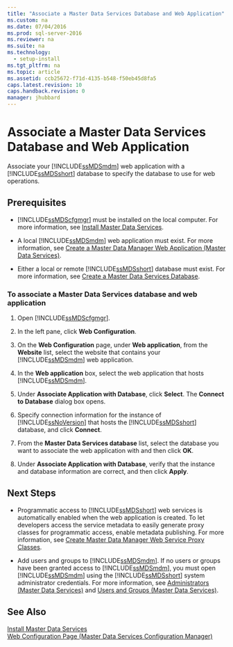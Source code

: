 ```yaml
---
title: "Associate a Master Data Services Database and Web Application"
ms.custom: na
ms.date: 07/04/2016
ms.prod: sql-server-2016
ms.reviewer: na
ms.suite: na
ms.technology: 
  - setup-install
ms.tgt_pltfrm: na
ms.topic: article
ms.assetid: ccb25672-f71d-4135-b548-f50eb45d8fa5
caps.latest.revision: 10
caps.handback.revision: 0
manager: jhubbard
---
```

# Associate a Master Data Services Database and Web Application
Associate your [!INCLUDE[ssMDSmdm](../../Topics/TopicNameContainA/tokens/ssMDSmdm_md.md)] web application with a [!INCLUDE[ssMDSshort](../../Topics/TopicNameContainA/tokens/ssMDSshort_md.md)] database to specify the database to use for web operations.  
  
## Prerequisites  
  
-   [!INCLUDE[ssMDScfgmgr](../../Topics/TopicNameContainA/tokens/ssMDScfgmgr_md.md)] must be installed on the local computer. For more information, see [Install Master Data Services](../../Topics/TopicNameNotContainA/Install-Master-Data-Services.md).  
  
-   A local [!INCLUDE[ssMDSmdm](../../Topics/TopicNameContainA/tokens/ssMDSmdm_md.md)] web application must exist. For more information, see [Create a Master Data Manager Web Application (Master Data Services)](../../Topics/TopicNameContainA/Create-a-Master-Data-Manager-Web-Application--Master-Data-Services-.md).  
  
-   Either a local or remote [!INCLUDE[ssMDSshort](../../Topics/TopicNameContainA/tokens/ssMDSshort_md.md)] database must exist. For more information, see [Create a Master Data Services Database](../../Topics/TopicNameContainA/Create-a-Master-Data-Services-Database.md).  
  
### To associate a Master Data Services database and web application  
  
1.  Open [!INCLUDE[ssMDScfgmgr](../../Topics/TopicNameContainA/tokens/ssMDScfgmgr_md.md)].  
  
2.  In the left pane, click **Web Configuration**.  
  
3.  On the **Web Configuration** page, under **Web application**, from the **Website** list, select the website that contains your [!INCLUDE[ssMDSmdm](../../Topics/TopicNameContainA/tokens/ssMDSmdm_md.md)] web application.  
  
4.  In the **Web application** box, select the web application that hosts [!INCLUDE[ssMDSmdm](../../Topics/TopicNameContainA/tokens/ssMDSmdm_md.md)].  
  
5.  Under **Associate Application with Database**, click **Select**. The **Connect to Database** dialog box opens.  
  
6.  Specify connection information for the instance of [!INCLUDE[ssNoVersion](../../Topics/TopicNameContainA/tokens/ssNoVersion_md.md)] that hosts the [!INCLUDE[ssMDSshort](../../Topics/TopicNameContainA/tokens/ssMDSshort_md.md)] database, and click **Connect**.  
  
7.  From the **Master Data Services database** list, select the database you want to associate the web application with and then click **OK**.  
  
8.  Under **Associate Application with Database**, verify that the instance and database information are correct, and then click **Apply**.  
  
## Next Steps  
  
-   Programmatic access to [!INCLUDE[ssMDSshort](../../Topics/TopicNameContainA/tokens/ssMDSshort_md.md)] web services is automatically enabled when the web application is created. To let developers access the service metadata to easily generate proxy classes for programmatic access, enable metadata publishing. For more information, see [Create Master Data Manager Web Service Proxy Classes](assetId:///8bdab026-a0c0-41f3-9d36-f3919c23247f).  
  
-   Add users and groups to [!INCLUDE[ssMDSmdm](../../Topics/TopicNameContainA/tokens/ssMDSmdm_md.md)]. If no users or groups have been granted access to [!INCLUDE[ssMDSmdm](../../Topics/TopicNameContainA/tokens/ssMDSmdm_md.md)], you must open [!INCLUDE[ssMDSmdm](../../Topics/TopicNameContainA/tokens/ssMDSmdm_md.md)] using the [!INCLUDE[ssMDSshort](../../Topics/TopicNameContainA/tokens/ssMDSshort_md.md)] system administrator credentials. For more information, see [Administrators (Master Data Services)](../../Topics/TopicNameNotContainA/Administrators--Master-Data-Services-.md) and [Users and Groups (Master Data Services)](../../Topics/TopicNameNotContainA/Users-and-Groups--Master-Data-Services-.md).  
  
## See Also  
 [Install Master Data Services](../../Topics/TopicNameNotContainA/Install-Master-Data-Services.md)   
 [Web Configuration Page (Master Data Services Configuration Manager)](../../Topics/TopicNameNotContainA/Web-Configuration-Page--Master-Data-Services-Configuration-Manager-.md)